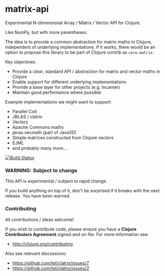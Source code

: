matrix-api
==========

Experimental N-dimensional Array / Matrix / Vector API for Clojure.

Like NumPy, but with more parentheses.

The idea is to provide a common abstraction for matrix maths in Clojure, 
independent of underlying implementations. If it works, there would be an option to 
propose this library to be part of Clojure contrib as `core.matrix`.

Key objectives:

 - Provide a clear, standard API / abstraction for matrix and vector maths in Clojure
 - Enable support for different underlying implementations
 - Provide a base layer for other projects (e.g. Incanter)
 - Maintain good performance where possible

Example implementations we might want to support:

 - Parallel Colt
 - JBLAS / clatrix
 - Vectorz
 - Apache Commons maths
 - javax.vecmath (part of Java3D)
 - Simple matrices constructed from Clojure vectors
 - EJML
 - and probably many more....
 
 [![Build Status](https://travis-ci.org/mikera/matrix-api.png?branch=master)](https://travis-ci.org/mikera/matrix-api)

### WARNING: Subject to change

This API is experimental / subject to rapid change.

If you build anything on top of it, don't be surprised if it breaks with the next release. You have been warned.

### Contributing

All contributions / ideas welcome!

If you wish to contribute code, please ensure you have a **Clojure Contributors Agreement** signed and on file. For more information see:
- http://clojure.org/contributing

Also see relevant discussions:
 - https://github.com/tel/clatrix/issues/7
 - https://github.com/tel/clatrix/issues/2
 
